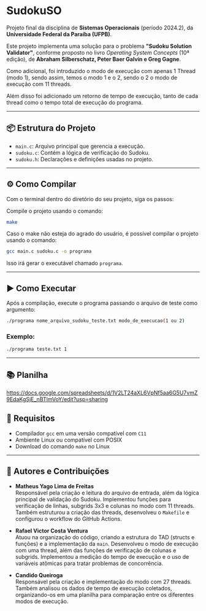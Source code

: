 
# SudokuSO

Projeto final da disciplina de **Sistemas Operacionais** (período 2024.2), da **Universidade Federal da Paraíba (UFPB)**.

Este projeto implementa uma solução para o problema **"Sudoku Solution Validator"**, conforme proposto no livro _Operating System Concepts_ (10ª edição), de **Abraham Silberschatz, Peter Baer Galvin e Greg Gagne**.

Como adicional, foi introduzido o modo de execução com apenas 1 Thread (modo 1), sendo assim, temos o modo 1 e o 2, sendo o 2 o modo de execução com 11 threads.

Além disso foi adicionado um retorno de tempo de execução, tanto de cada thread como o tempo total de execução do programa.

---

## 📦 Estrutura do Projeto

- `main.c`: Arquivo principal que gerencia a execução.
- `sudoku.c`: Contém a lógica de verificação do Sudoku.
- `sudoku.h`: Declarações e definições usadas no projeto.

---

## ⚙️ Como Compilar
Com o terminal dentro do diretório do seu projeto, siga os passos:

Compile o projeto usando o comando:

```bash
make
```

Caso o make não esteja do agrado do usuário, é possível compilar o projeto usando o comando:

```bash
gcc main.c sudoku.c -o programa
```

Isso irá gerar o executável chamado `programa`.

---

## ▶️ Como Executar

Após a compilação, execute o programa passando o arquivo de teste como argumento:

```bash
./programa nome_arquivo_sudoku_teste.txt modo_de_execucao(1 ou 2)
```

### Exemplo:
```bash
./programa teste.txt 1
```

---

## 📚 Planilha
https://docs.google.com/spreadsheets/d/1V2LT24aXL6VpNf5aa6G5U7vmZ9EdaKgSjE_nBTlmVoY/edit?usp=sharing

## 🧰 Requisitos

- Compilador `gcc` em uma versão compatível com `C11`
- Ambiente Linux ou compatível com POSIX
- Download do comando `make` no Linux

---

## 👥 Autores e Contribuições

- **Matheus Yago Lima de Freitas**  
  Responsável pela criação e leitura do arquivo de entrada, além da lógica principal de validação do Sudoku. Implementou funções para verificação de linhas, subgrids 3x3 e colunas no modo com 11 threads. Também estruturou a criação das threads, desenvolveu o `Makefile` e configurou o workflow do GitHub Actions.

- **Rafael Victor Costa Ventura**  
  Atuou na organização do código, criando a estrutura do TAD (structs e funções) e a implementação da `main`. Desenvolveu o modo de execução com uma thread, além das funções de verificação de colunas e subgrids. Implementou a medição do tempo de execução e o uso de variáveis atômicas para tratar problemas de concorrência.

- **Candido Queiroga**  
  Responsável pela criação e implementação do modo com 27 threads. Também analisou os dados de tempo de execução coletados, organizando-os em uma planilha para comparação entre os diferentes modos de execução.
